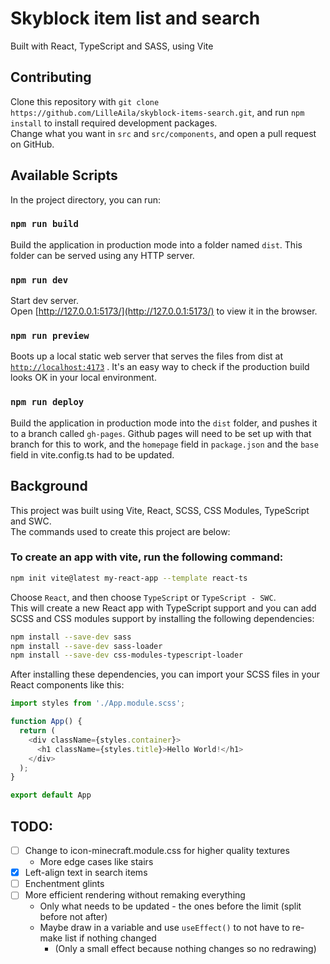 # Skyblock item list and search

Built with React, TypeScript and SASS, using Vite

## Contributing

Clone this repository with `git clone https://github.com/LilleAila/skyblock-items-search.git`, and run `npm install` to install required development packages.\
Change what you want in `src` and `src/components`, and open a pull request on GitHub.

## Available Scripts

In the project directory, you can run:

### `npm run build`

Build the application in production mode into a folder named `dist`. This folder can be served using any HTTP server.

### `npm run dev`

Start dev server.\
Open [http://127.0.0.1:5173/](http://127.0.0.1:5173/) to view it in the browser.

### `npm run preview`

Boots up a local static web server that serves the files from dist at [`http://localhost:4173`](http://localhost:4173) . It's an easy way to check if the production build looks OK in your local environment.

### `npm run deploy`

Build the application in production mode into the `dist` folder, and pushes it to a branch called `gh-pages`. Github pages will need to be set up with that branch for this to work, and the `homepage` field in `package.json` and the `base` field in vite.config.ts had to be updated.

## Background

This project was built using Vite, React, SCSS, CSS Modules, TypeScript and SWC.\
The commands used to create this project are below:
### To create an app with vite, run the following command:

```bash
npm init vite@latest my-react-app --template react-ts
```
Choose `React`, and then choose `TypeScript` or `TypeScript - SWC`.\
This will create a new React app with TypeScript support and you can add SCSS and CSS modules support by installing the following dependencies:

```bash
npm install --save-dev sass
npm install --save-dev sass-loader
npm install --save-dev css-modules-typescript-loader
```

After installing these dependencies, you can import your SCSS files in your React components like this:

```javascript
import styles from './App.module.scss';

function App() {
  return (
    <div className={styles.container}>
      <h1 className={styles.title}>Hello World!</h1>
    </div>
  );
}

export default App
```

## TODO:

- [ ] Change to icon-minecraft.module.css for higher quality textures
    - More edge cases like stairs
- [X] Left-align text in search items
- [ ] Enchentment glints
- [ ] More efficient rendering without remaking everything
    - Only what needs to be updated - the ones before the limit (split before not after)
    - Maybe draw in a variable and use `useEffect()` to not have to re-make list if nothing changed
        - (Only a small effect because nothing changes so no redrawing)